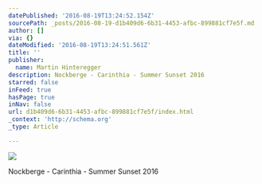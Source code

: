 ```yaml
---
datePublished: '2016-08-19T13:24:52.154Z'
sourcePath: _posts/2016-08-19-d1b409d6-6b31-4453-afbc-899881cf7e5f.md
author: []
via: {}
dateModified: '2016-08-19T13:24:51.561Z'
title: ''
publisher:
  name: Martin Hinteregger
description: Nockberge - Carinthia - Summer Sunset 2016
starred: false
inFeed: true
hasPage: true
inNav: false
url: d1b409d6-6b31-4453-afbc-899881cf7e5f/index.html
_context: 'http://schema.org'
_type: Article

---
```

![](https://the-grid-user-content.s3-us-west-2.amazonaws.com/65c713fe-da4b-4910-9ee3-4695b25ee5b2.jpg)

Nockberge - Carinthia - Summer Sunset 2016